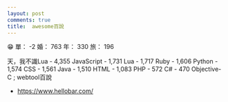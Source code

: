 ```yaml
---
layout: post
comments: true
title:  awesome百說
---
```


:grin: 單： -2 婚： 763 年： 330 旅： 196

 天，我不識Lua - 4,355 JavaScript - 1,731 Lua - 1,717 Ruby - 1,606 Python - 1,574 CSS - 1,561 Java - 1,510 HTML - 1,083 PHP - 572 C# - 470 Objective-C ;
 webtool百說
 - https://www.hellobar.com/

